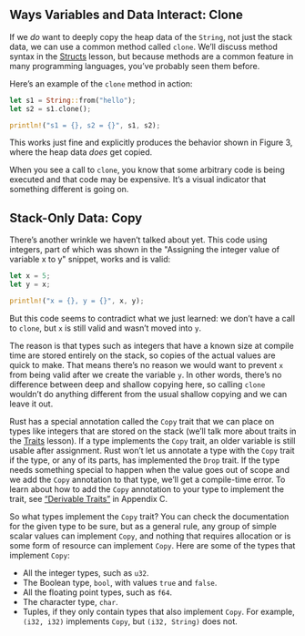 ## Ways Variables and Data Interact: Clone

If we _do_ want to deeply copy the heap data of the `String`, not just the stack data, we can use a common method called `clone`. We’ll discuss method syntax in the [Structs](course://Structs,%20Methods,%20Enums,%20and%20Pattern%20Matching/Structs) lesson, but because methods are a common feature in many programming languages, you’ve probably seen them before.

Here’s an example of the `clone` method in action:

```rust
let s1 = String::from("hello");
let s2 = s1.clone();

println!("s1 = {}, s2 = {}", s1, s2);
```

This works just fine and explicitly produces the behavior shown in Figure 3, where the heap data _does_ get copied.

When you see a call to `clone`, you know that some arbitrary code is being executed and that code may be expensive. It’s a visual indicator that something different is going on.

## Stack-Only Data: Copy

There’s another wrinkle we haven’t talked about yet. This code using integers, part of which was shown in the "Assigning the integer value of variable x to y" snippet, works and is valid:

```rust
let x = 5;
let y = x;

println!("x = {}, y = {}", x, y);
```

But this code seems to contradict what we just learned: we don’t have a call to `clone`, but `x` is still valid and wasn’t moved into `y`.

The reason is that types such as integers that have a known size at compile time are stored entirely on the stack, so copies of the actual values are quick to make. That means there’s no reason we would want to prevent `x` from being valid after we create the variable `y`. In other words, there’s no difference between deep and shallow copying here, so calling `clone` wouldn’t do anything different from the usual shallow copying and we can leave it out.

Rust has a special annotation called the `Copy` trait that we can place on types like integers that are stored on the stack (we’ll talk more about traits in the [Traits](course://Generic%20Types,%20Traits,%20and%20Lifetime/Traits) lesson). If a type implements the `Copy` trait, an older variable is still usable after assignment. Rust won’t let us annotate a type with the `Copy` trait if the type, or any of its parts, has implemented the `Drop` trait. If the type needs something special to happen when the value goes out of scope and we add the `Copy` annotation to that type, we’ll get a compile-time error. To learn about how to add the `Copy` annotation to your type to  implement the trait, see [“Derivable Traits”](https://doc.rust-lang.org/stable/book/appendix-03-derivable-traits.html) in Appendix C.

So what types implement the `Copy` trait? You can check the documentation for the given type to be sure, but as a general rule, any group of simple scalar values can implement `Copy`, and nothing that requires allocation or is some form of resource can implement `Copy`. Here are some of the types that implement `Copy`:

*   All the integer types, such as `u32`.
*   The Boolean type, `bool`, with values `true` and `false`.
*   All the floating point types, such as `f64`.
*   The character type, `char`.
*   Tuples, if they only contain types that also implement `Copy`. For example, `(i32, i32)` implements `Copy`, but `(i32, String)` does not.
